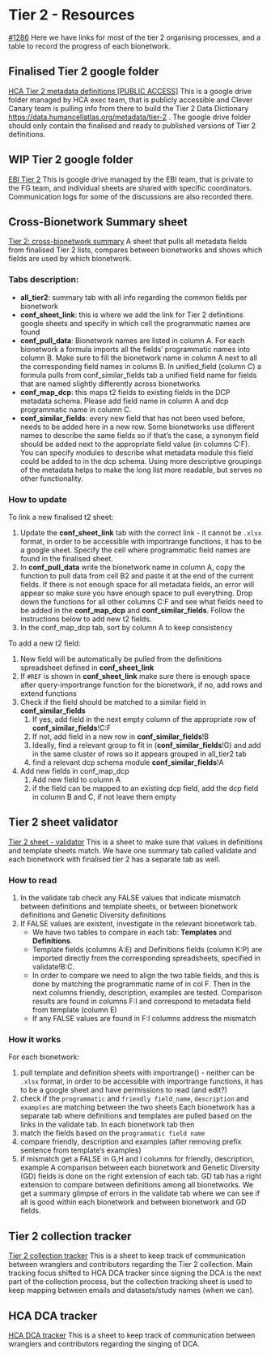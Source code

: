 # Tier 2 - Resources
[#1286](https://github.com/ebi-ait/hca-ebi-wrangler-central/issues/1286)
Here we have links for most of the tier 2 organising processes, and a table to record the progress of each bionetwork.
## Finalised Tier 2 google folder
[HCA Tier 2 metadata definitions [PUBLIC ACCESS]](https://drive.google.com/drive/folders/1ngcIgKBV9OUM1pPO-CDRH6ZIpyiSpamu)
This is a google drive folder managed by HCA exec team, that is publicly accessible and Clever Canary team is pulling info from there to build the Tier 2 Data Dictionary https://data.humancellatlas.org/metadata/tier-2 . The google drive folder should only contain the finalised and ready to published versions of Tier 2 definitions.
## WIP Tier 2 google folder
[EBI Tier 2](https://drive.google.com/drive/folders/1zKyhGugIw0BCGTaITF2wMGajqpI4VxeR)
This is google drive managed by the EBI team, that is private to the FG team, and individual sheets are shared with specific coordinators. Communication logs for some of the discussions are also recorded there.

## Cross-Bionetwork Summary sheet
[Tier 2: cross-bionetwork summary](https://docs.google.com/spreadsheets/d/12mHUijrbvhFRu85BqcMPVEslvAURpvhzHPZshZ17-ps/)
A sheet that pulls all metadata fields from finalised Tier 2 lists, compares between bionetworks and shows which fields are used by which bionetwork.
### Tabs description:
* **all_tier2**: summary tab with all info regarding the common fields per bionetwork
* **conf_sheet_link**: this is where we add the link for Tier 2 definitions google sheets and specify in which cell the programmatic names are found
* **conf_pull_data**: Bionetwork names are listed in column A. For each bionetwork a formula imports all the fields’ programmatic names into column B.
Make sure to fill the bionetwork name in column A next to all the corresponding  field names in column B. In unified_field (column C) a formula pulls from conf_similar_fields tab a unified field name for fields that are named slightly differently across bionetworks
* **conf_map_dcp**: this maps t2 fields to existing fields in the DCP metadata schema. 
Please add field name in column A and dcp programmatic name in column C.
* **conf_similar_fields**: every new field that has not been used before, needs to be added here in a new row.
Some bionetworks use different names to describe the same fields so if that’s the case, a synonym field should be added next to the appropriate field value (in columns C:F).
You can specify modules to describe what metadata module this field could be added to in the dcp schema. Using more descriptive groupings of the metadata helps to make the long list more readable, but serves no other functionality.
### How to update
To link a new finalised t2 sheet:
1. Update the **conf_sheet_link** tab with the correct link - it cannot be `.xlsx` format, in order to be accessible with importrange functions, it has to be a google sheet. Specify the cell where programmatic field names are found in the finalised sheet. 
1. In **conf_pull_data** write the bionetwork name in column A, copy the function to pull data from cell B2 and paste it at the end of the current fields.
If there is not enough space for all metadata fields, an error will appear so make sure you have enough space to pull everything. Drop down the functions for all other columns C:F and see what fields need to be added in the **conf_map_dcp** and **conf_similar_fields**. Follow the instructions below to add new t2 fields.
1. In the conf_map_dcp tab, sort by column A to keep consistency

To add a new t2 field:
1. New field will be automatically be pulled from the definitions spreadsheet defined in **conf_sheet_link**
1. If `#REF` is shown in **conf_sheet_link** make sure there is enough space after query-importrange function for the bionetwork, if no, add rows and extend functions
1. Check if the field should be matched to a similar field in **conf_similar_fields**
    1. If yes, add field in the next empty column of the appropriate row of **conf_similar_fields**!C:F
    1. If not, add field in a new row in **conf_similar_fields**!B
    1. Ideally, find a relevant group to fit in (**conf_similar_fields**!G) and add in the same cluster of rows so it appears grouped in all_tier2 tab
    1. find a relevant dcp schema module **conf_similar_fields**!A
1. Add new fields in conf_map_dcp
    1. Add new field to column A
    1. if the field can be mapped to an existing dcp field, add the dcp field in column B and C, if not leave them empty 

## Tier 2 sheet validator
[Tier 2 sheet - validator](https://docs.google.com/spreadsheets/d/1JUm5PMcbg8iy4Q7knXHhfjNjyMfeMEhUOfkYwejbGbg/)
This is a sheet to make sure that values in definitions and template sheets match.
We have one summary tab called validate and each bionetwork with finalised tier 2 has a separate tab as well.
### How to read
1. In the validate tab check any FALSE values that indicate mismatch between definitions and template sheets, or between bionetwork definitions and Genetic Diversity definitions
1. If FALSE values are existent, investigate in the relevant bionetwork tab.
    * We have two tables to compare in each tab: **Templates** and **Definitions**.
    * Template fields (columns A:E) and Definitions fields (column K:P) are imported directly from the corresponding spreadsheets, specified in validate!B:C.
    * In order to compare we need to align the two table fields, and this is done by matching the programmatic name of in col F. Then in the next columns friendly, description, examples are tested. Comparison results are found in columns F:I and correspond to metadata field from template (column E)
    * If any FALSE values are found in F:I columns address the mismatch
### How it works
For each bionetwork:
1. pull template and definition sheets with importrange() - neither can be `.xlsx` format, in order to be accessible with importrange functions, it has to be a google sheet and have permissions to read (and edit?)
1. check if the `programmatic` and `friendly field_name`, `description` and `examples` are matching between the two sheets
Each bionetwork has a separate tab where definitions and templates are pulled based on the links in the validate tab. In each bionetwork tab then
1. match the fields based on the `programmatic field name`
1. compare friendly, description and examples (after removing prefix sentence from template’s examples)
1. if mismatch get a FALSE in G,H and I columns for friendly, description, example
A comparison between each bionetwork and Genetic Diversity (GD) fields is done on the right extension of each tab. GD tab has a right extension to compare between definitions among all bionetworks.
We get a summary glimpse of errors in the validate tab where we can see if all is good within each bionetwork and between bionetwork and GD fields.
## Tier 2 collection tracker
[Tier 2 collection tracker](https://docs.google.com/spreadsheets/d/1nTNNxjfUffOU19jVabneyGwfz_RX-M8qjogBayosjFU)
This is a sheet to keep track of communication between wranglers and contributors regarding the Tier 2 collection.
Main tracking focus shifted to HCA DCA tracker since signing the DCA is the next part of the collection process, but the collection tracking sheet is used to keep mapping between emails and datasets/study names (when we can).
## HCA DCA tracker
[HCA DCA tracker](https://docs.google.com/spreadsheets/d/1iovc638KQsP9-OVUM3OQOZ77PWeeqwwo6j6WOf89ut4)
This is a sheet to keep track of communication between wranglers and contributors regarding the singing of DCA. 

